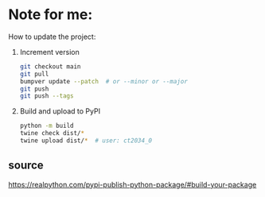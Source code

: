 # Note for me:

How to update the project:

1. Increment version

    ```bash
    git checkout main
    git pull
    bumpver update --patch  # or --minor or --major
    git push
    git push --tags
    ```

1. Build and upload to PyPI

    ```bash
    python -m build
    twine check dist/*
    twine upload dist/*  # user: ct2034_0
    ```

## source

<https://realpython.com/pypi-publish-python-package/#build-your-package>